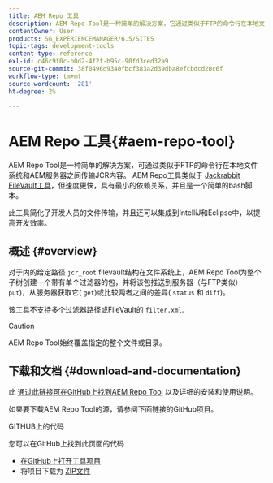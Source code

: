 ```yaml
---
title: AEM Repo 工具
description: AEM Repo Tool是一种简单的解决方案，它通过类似于FTP的命令行在本地文件系统和AEM服务器之间传输JCR内容。 AEM Repo工具与Jackrabbit FileVault工具类似，但速度更快，具有最小的依赖关系，并且是一个简单的bash脚本。
contentOwner: User
products: SG_EXPERIENCEMANAGER/6.5/SITES
topic-tags: development-tools
content-type: reference
exl-id: c46c9f0c-b0d2-4f2f-b95c-90fd3ced32a9
source-git-commit: 38f0496d9340fbcf383a2d39dba8efcbdcd20c6f
workflow-type: tm+mt
source-wordcount: '281'
ht-degree: 2%

---
```


# AEM Repo 工具{#aem-repo-tool}

AEM Repo Tool是一种简单的解决方案，可通过类似于FTP的命令行在本地文件系统和AEM服务器之间传输JCR内容。 AEM Repo工具类似于 [Jackrabbit FileVault工具](/help/sites-developing/ht-vlttool.md)，但速度更快，具有最小的依赖关系，并且是一个简单的bash脚本。

此工具简化了开发人员的文件传输，并且还可以集成到IntelliJ和Eclipse中，以提高开发效率。

## 概述 {#overview}

对于内的给定路径 `jcr_root` filevault结构在文件系统上，AEM Repo Tool为整个子树创建一个带有单个过滤器的包，并将该包推送到服务器（与FTP类似） `put`)，从服务器获取它( `get`)或比较两者之间的差异( `status` 和 `diff`)。

该工具不支持多个过滤器路径或FileVault的 `filter.xml`.

>[!CAUTION]
>
>AEM Repo Tool始终覆盖指定的整个文件或目录。

## 下载和文档 {#download-and-documentation}

此 [通过此链接可在GitHub上找到AEM Repo Tool](https://github.com/Adobe-Marketing-Cloud/tools/tree/master/repo) 以及详细的安装和使用说明。

如果要下载AEM Repo Tool的源，请参阅下面链接的GitHub项目。

GITHUB上的代码

您可以在GitHub上找到此页面的代码

* [在GitHub上打开工具项目](https://github.com/Adobe-Marketing-Cloud/tools)
* 将项目下载为 [ZIP文件](https://github.com/Adobe-Marketing-Cloud/tools/archive/master.zip)
